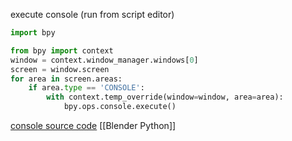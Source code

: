 execute console (run from script editor)
```python
import bpy

from bpy import context
window = context.window_manager.windows[0]
screen = window.screen
for area in screen.areas:
    if area.type == 'CONSOLE':
        with context.temp_override(window=window, area=area):
            bpy.ops.console.execute()
```

[console source code](https://github.com/blender/blender/blob/3735a4d104936ecd13dc8163d611c499d96a3046/scripts/modules/console_python.py#L37)
[[Blender Python]]
